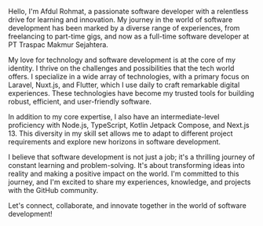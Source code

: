 Hello, I'm Afdul Rohmat, a passionate software developer with a relentless drive for learning and innovation. My journey in the world of software development has been marked by a diverse range of experiences, from freelancing to part-time gigs, and now as a full-time software developer at PT Traspac Makmur Sejahtera.

My love for technology and software development is at the core of my identity. I thrive on the challenges and possibilities that the tech world offers. I specialize in a wide array of technologies, with a primary focus on Laravel, Nuxt.js, and Flutter, which I use daily to craft remarkable digital experiences. These technologies have become my trusted tools for building robust, efficient, and user-friendly software.

In addition to my core expertise, I also have an intermediate-level proficiency with Node.js, TypeScript, Kotlin Jetpack Compose, and Next.js 13. This diversity in my skill set allows me to adapt to different project requirements and explore new horizons in software development.

I believe that software development is not just a job; it's a thrilling journey of constant learning and problem-solving. It's about transforming ideas into reality and making a positive impact on the world. I'm committed to this journey, and I'm excited to share my experiences, knowledge, and projects with the GitHub community.

Let's connect, collaborate, and innovate together in the world of software development!


<!---
AfdulRohmat/AfdulRohmat is a ✨ special ✨ repository because its `README.md` (this file) appears on your GitHub profile.
You can click the Preview link to take a look at your changes.
--->
